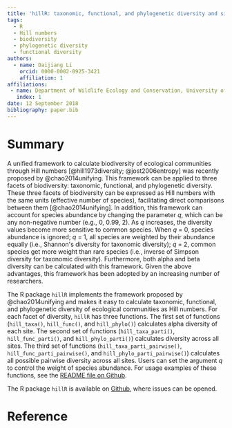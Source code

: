 ```yaml
---
title: 'hillR: taxonomic, functional, and phylogenetic diversity and similarity through Hill Numbers'
tags:
  - R
  - Hill numbers
  - biodiversity
  - phylogenetic diversity
  - functional diversity
authors:
  - name: Daijiang Li
    orcid: 0000-0002-0925-3421
    affiliation: 1
affiliations:
 - name: Department of Wildlife Ecology and Conservation, University of Florida, Gainesville, FL 32611
   index: 1
date: 12 September 2018
bibliography: paper.bib
---
```


# Summary

A unified framework to calculate biodiversity of ecological communities through Hill numbers [@hill1973diversity; @jost2006entropy] was recently proposed by @chao2014unifying. This framework can be applied to three facets of biodiversity: taxonomic, functional, and phylogenetic diversity. These three facets of biodiversity can be expressed as Hill numbers with the same units (effective number of species), facilitating direct comparisons between them [@chao2014unifying]. In addition, this framework can account for species abundance by changing the parameter _q_, which can be any non-negative number (e.g., 0, 0.99, 2). As _q_ increases, the diversity values become more sensitive to common species. When _q_ = 0, species abundance is ignored; _q_ = 1, all species are weighted by their abundance equally (i.e., Shannon's diversity for taxonomic diversity); _q_ = 2, common species get more weight than rare species (i.e., inverse of Simpson diversity for taxonomic diversity). Furthermore, both alpha and beta diversity can be calculated with this framework. Given the above advantages, this framework has been adopted by an increasing number of researchers.

The R package `hillR` implements the framework proposed by @chao2014unifying and makes it easy to calculate taxonomic, functional, and phylogenetic diversity of ecological communities as Hill numbers. For each facet of diversity, `hillR` has three functions. The first set of functions (`hill_taxa()`, `hill_func()`, and `hill_phylo()`) calculates alpha diversity of each site. The second set of functions (`hill_taxa_parti()`, `hill_func_parti()`, and `hill_phylo_parti()`) calculates diversity across all sites. The third set of functions (`hill_taxa_parti_pairwise()`, `hill_func_parti_pairwise()`, and `hill_phylo_parti_pairwise()`) calculates all possible pairwise diversity across all sites. Users can set the argument _q_ to control the weight of species abundance. For usage examples of these functions, see the [README file on Github](https://github.com/daijiang/hillR/blob/master/README.md).

The R package `hillR` is available on [Github](https://github.com/daijiang/hillR), where issues can be opened.

# Reference
